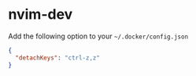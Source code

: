 # nvim-dev

Add the following option to your `~/.docker/config.json`

```json
{
  "detachKeys": "ctrl-z,z"
}
```
